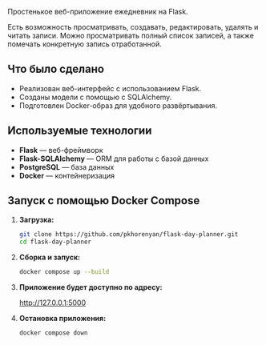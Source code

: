 Простенькое веб-приложение ежедневник на Flask.

Есть возможность просматривать, создавать, редактировать, удалять и читать записи.
Можно просматривать полный список записей, а также помечать конкретную запись отработанной.

## Что было сделано

- Реализован веб-интерфейс с использованием Flask.
- Созданы модели с помощью с SQLAlchemy.
- Подготовлен Docker-образ для удобного развёртывания.

## Используемые технологии

- **Flask** — веб-фреймворк
- **Flask-SQLAlchemy** — ORM для работы с базой данных
- **PostgreSQL** — база данных
- **Docker** — контейнеризация

## Запуск с помощью Docker Compose

1. **Загрузка:**

   ```bash
   git clone https://github.com/pkhorenyan/flask-day-planner.git
   cd flask-day-planner
   
2. **Сборка и запуск:**

   ```bash
   docker compose up --build

3. **Приложение будет доступно по адресу:**

   http://127.0.0.1:5000


4. **Остановка приложения:**

   ```bash
   docker compose down